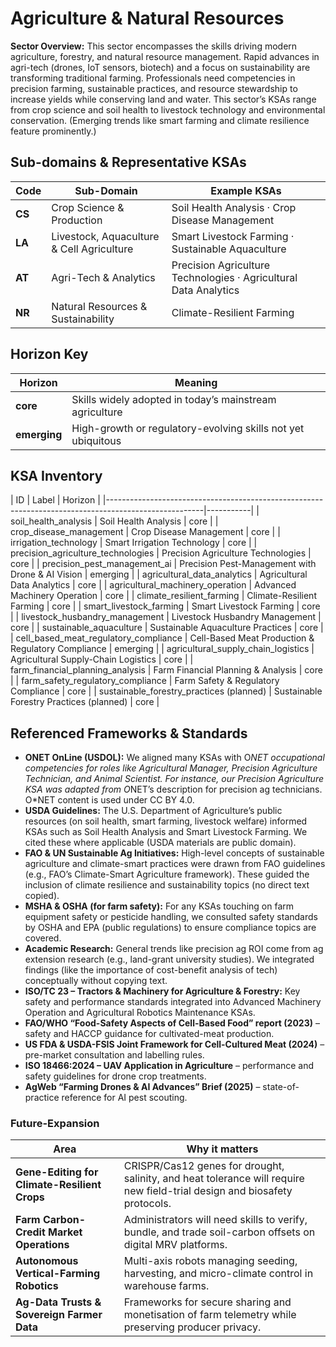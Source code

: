# Agriculture & Natural Resources

**Sector Overview:** This sector encompasses the skills driving modern agriculture, forestry, and natural resource management. Rapid advances in agri-tech (drones, IoT sensors, biotech) and a focus on sustainability are transforming traditional farming. Professionals need competencies in precision farming, sustainable practices, and resource stewardship to increase yields while conserving land and water. This sector’s KSAs range from crop science and soil health to livestock technology and environmental conservation. (Emerging trends like smart farming and climate resilience feature prominently.)

## Sub-domains & Representative KSAs  

| Code | Sub-Domain           | Example KSAs                                                               |
|------|----------------------|----------------------------------------------------------------------------|
| **CS** | Crop Science & Production   | Soil Health Analysis · Crop Disease Management                    |
| **LA** | Livestock, Aquaculture & Cell Agriculture    | Smart Livestock Farming · Sustainable Aquaculture|
| **AT** | Agri-Tech & Analytics  | Precision Agriculture Technologies · Agricultural Data Analytics       |
| **NR** | Natural Resources & Sustainability  | Climate-Resilient Farming                                 |

## Horizon Key  

| Horizon   | Meaning                                                |
|-----------|--------------------------------------------------------|
| **core**  | Skills widely adopted in today’s mainstream agriculture |
| **emerging** | High-growth or regulatory-evolving skills not yet ubiquitous |

## KSA Inventory  

| ID                                   | Label                                                            | Horizon   |
|------------------------------------------------------------------------------------------------------|-----------|
| soil_health_analysis                 | Soil Health Analysis                                 | core      |
| crop_disease_management              | Crop Disease Management                              | core      |
| irrigation_technology                | Smart Irrigation Technology                          | core      |
| precision_agriculture_technologies   | Precision Agriculture Technologies                   | core      |
| precision_pest_management_ai     | Precision Pest-Management with Drone & AI Vision         | emerging  |
| agricultural_data_analytics          | Agricultural Data Analytics                          | core      |
| agricultural_machinery_operation     | Advanced Machinery Operation                         | core      |
| climate_resilient_farming            | Climate-Resilient Farming                            | core      |
| smart_livestock_farming              | Smart Livestock Farming                              | core      |
| livestock_husbandry_management       | Livestock Husbandry Management                       | core      |
| sustainable_aquaculture              | Sustainable Aquaculture Practices                    | core      |
| cell_based_meat_regulatory_compliance | Cell-Based Meat Production & Regulatory Compliance  | emerging  |
| agricultural_supply_chain_logistics  | Agricultural Supply-Chain Logistics                  | core      |
| farm_financial_planning_analysis     | Farm Financial Planning & Analysis                   | core      |
| farm_safety_regulatory_compliance    | Farm Safety & Regulatory Compliance                  | core      |
| sustainable_forestry_practices (planned) | Sustainable Forestry Practices (planned)       | core      |


## Referenced Frameworks & Standards

- **ONET OnLine (USDOL):** We aligned many KSAs with O*NET occupational competencies for roles like *Agricultural Manager*, *Precision Agriculture Technician*, and *Animal Scientist*. For instance, our Precision Agriculture KSA was adapted from O*NET’s description for precision ag technicians. O*NET content is used under CC BY 4.0.
- **USDA Guidelines:** The U.S. Department of Agriculture’s public resources (on soil health, smart farming, livestock welfare) informed KSAs such as Soil Health Analysis and Smart Livestock Farming. We cited these where applicable (USDA materials are public domain).
- **FAO & UN Sustainable Ag Initiatives:** High-level concepts of sustainable agriculture and climate-smart practices were drawn from FAO guidelines (e.g., FAO’s Climate-Smart Agriculture framework). These guided the inclusion of climate resilience and sustainability topics (no direct text copied).
- **MSHA & OSHA (for farm safety):** For any KSAs touching on farm equipment safety or pesticide handling, we consulted safety standards by OSHA and EPA (public regulations) to ensure compliance topics are covered.
- **Academic Research:** General trends like precision ag ROI come from ag extension research (e.g., land-grant university studies). We integrated findings (like the importance of cost-benefit analysis of tech) conceptually without copying text.
- **ISO/TC 23 – Tractors & Machinery for Agriculture & Forestry:** Key safety and performance standards integrated into Advanced Machinery Operation and Agricultural Robotics Maintenance KSAs.
- **FAO/WHO “Food-Safety Aspects of Cell-Based Food” report (2023)** – safety and HACCP guidance for cultivated-meat production.  
- **US FDA & USDA-FSIS Joint Framework for Cell-Cultured Meat (2024)** – pre-market consultation and labelling rules.  
- **ISO 18466:2024 – UAV Application in Agriculture** – performance and safety guidelines for drone crop treatments.  
- **AgWeb “Farming Drones & AI Advances” Brief (2025)** – state-of-practice reference for AI pest scouting.  

### Future-Expansion  

| Area | Why it matters |
|------|----------------|
| **Gene-Editing for Climate-Resilient Crops** | CRISPR/Cas12 genes for drought, salinity, and heat tolerance will require new field-trial design and biosafety protocols. |
| **Farm Carbon-Credit Market Operations** | Administrators will need skills to verify, bundle, and trade soil-carbon offsets on digital MRV platforms. |
| **Autonomous Vertical-Farming Robotics** | Multi-axis robots managing seeding, harvesting, and micro-climate control in warehouse farms. |
| **Ag-Data Trusts & Sovereign Farmer Data** | Frameworks for secure sharing and monetisation of farm telemetry while preserving producer privacy. |
